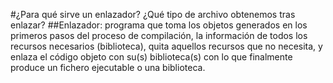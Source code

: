 #¿Para qué sirve un enlazador? ¿Qué tipo de archivo obtenemos tras enlazar?
##Enlazador: programa que toma los objetos generados en los primeros pasos del proceso de compilación, la información de todos los recursos necesarios (biblioteca), quita aquellos recursos que no necesita, y enlaza el código objeto con su(s) biblioteca(s) con lo que finalmente produce un fichero ejecutable o una biblioteca. 
